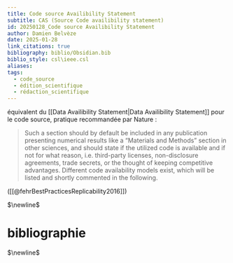 ```yaml
---
title: Code source Availibility Statement
subtitle: CAS (Source Code availibility statement)
id: 20250128_Code source Availibility Statement
author: Damien Belvèze
date: 2025-01-28
link_citations: true
bibliography: biblio/Obsidian.bib
biblio_style: csl\ieee.csl
aliases: 
tags:
  - code_source
  - édition_scientifique
  - rédaction_scientifique
---
```

équivalent du [[Data Availibility Statement|Data Availibility Statement]] pour le code source, pratique recommandée par Nature : 

> Such a section should by default be included in any publication presenting numerical results like a “Materials and Methods” section in other sciences, and should state if the utilized code is available and if not for what reason, i.e. third-party licenses, non-disclosure agreements, trade secrets, or the thought of keeping competitive advantages. Different code availability models exist, which will be listed and shortly commented in the following.

([[@fehrBestPracticesReplicability2016]])


$\newline$
# bibliographie
$\newline$






